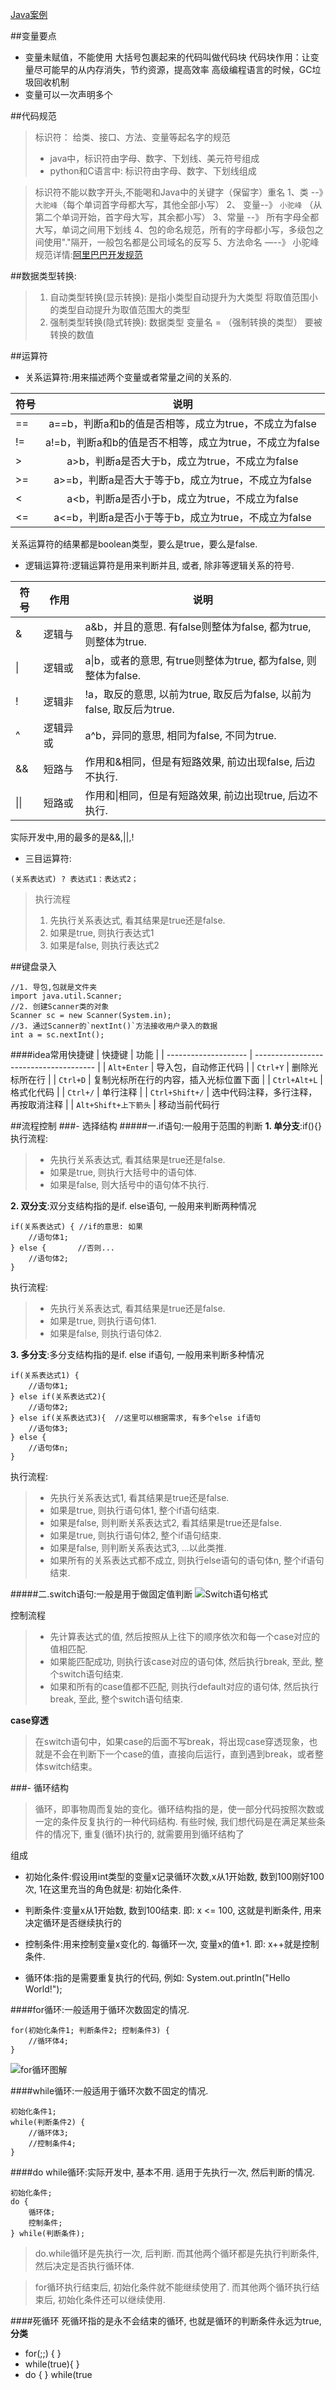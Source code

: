 [Java案例](https://www.jianshu.com/p/4814c5930f7d)

##变量要点
- 变量未赋值，不能使用
     大括号包裹起来的代码叫做代码块
      代码块作用：让变量尽可能早的从内存消失，节约资源，提高效率
      高级编程语言的时候，GC垃圾回收机制
 - 变量可以一次声明多个

##代码规范
>标识符： 给类、接口、方法、变量等起名字的规范
>- java中，标识符由字母、数字、下划线、美元符号组成
>- python和C语言中: 标识符由字母、数字、下划线组成

>标识符不能以数字开头,不能喝和Java中的关键字（保留字）重名
1、类 --》`大驼峰`（每个单词首字母都大写，其他全部小写）
2、 变量--》 `小驼峰` （从第二个单词开始，首字母大写，其余都小写）
3、常量 --》 所有字母全都大写，单词之间用下划线
4、包的命名规范，所有的字母都小写，多级包之间使用"."隔开，一般包名都是公司域名的反写
5、方法命名 —--》 小驼峰
规范详情:[阿里巴巴开发规范](https://www.cnblogs.com/han-1034683568/p/7680354.html)


##数据类型转换:
>1. 自动类型转换(显示转换):
    是指小类型自动提升为大类型
    将取值范围小的类型自动提升为取值范围大的类型
>2. 强制类型转换(隐式转换):
    数据类型 变量名 = （强制转换的类型） 要被转换的数值
        
##运算符
- 关系运算符:用来描述两个变量或者常量之间的关系的.

| 符号 |                          说明                           |
| ---- | :-----------------------------------------------------: |
| ==   |  a==b，判断a和b的值是否相等，成立为true，不成立为false  |
| !=   | a!=b，判断a和b的值是否不相等，成立为true，不成立为false |
| >    |     a>b，判断a是否大于b，成立为true，不成立为false      |
| >=   |   a>=b，判断a是否大于等于b，成立为true，不成立为false   |
| <    |     a<b，判断a是否小于b，成立为true，不成立为false      |
| <=   |   a<=b，判断a是否小于等于b，成立为true，不成立为false   |
关系运算符的结果都是boolean类型，要么是true，要么是false.
 

- 逻辑运算符:逻辑运算符是用来判断并且, 或者, 除非等逻辑关系的符号.

| 符号 | 作用     | 说明                                                         |
| ---- | -------- | ------------------------------------------------------------ |
| &    | 逻辑与   | a&b，并且的意思. 有false则整体为false,  都为true, 则整体为true. |
| \|   | 逻辑或   | a\|b，或者的意思, 有true则整体为true, 都为false, 则整体为false. |
| !    | 逻辑非   | !a，取反的意思, 以前为true, 取反后为false, 以前为false, 取反后为true. |
| ^    | 逻辑异或 | a^b，异同的意思, 相同为false, 不同为true.                    |
| &&   | 短路与 | 作用和&相同，但是有短路效果, 前边出现false, 后边不执行. |
| \|\| | 短路或 | 作用和\|相同，但是有短路效果, 前边出现true, 后边不执行. |

实际开发中,用的最多的是&&,||,!

- 三目运算符:
```
(关系表达式) ? 表达式1：表达式2； 
```
>执行流程
>1. 先执行关系表达式, 看其结果是true还是false.
>2. 如果是true, 则执行表达式1
>3. 如果是false, 则执行表达式2
 

##键盘录入
```
//1. 导包,包就是文件夹
import java.util.Scanner;
//2. 创建Scanner类的对象
Scanner sc = new Scanner(System.in);
//3. 通过Scanner的`nextInt()`方法接收用户录入的数据
int a = sc.nextInt();
```

####idea常用快捷键
| 快捷键               | 功能                                   |
| -------------------- | -------------------------------------- |
| `Alt+Enter`          | 导入包，自动修正代码                   |
| `Ctrl+Y`             | 删除光标所在行                         |
| `Ctrl+D`             | 复制光标所在行的内容，插入光标位置下面 |
| `Ctrl+Alt+L`         | 格式化代码                             |
| `Ctrl+/`             | 单行注释                               |
| `Ctrl+Shift+/`       | 选中代码注释，多行注释，再按取消注释   |
| `Alt+Shift+上下箭头` | 移动当前代码行  


##流程控制
###- 选择结构
#####一.if语句:一般用于范围的判断
**1. 单分支**:if(){}
执行流程:
>- 先执行关系表达式, 看其结果是true还是false.
>- 如果是true, 则执行大括号中的语句体.
>- 如果是false, 则大括号中的语句体不执行.

**2. 双分支**:双分支结构指的是if. else语句, 一般用来判断两种情况
```
if(关系表达式) { //if的意思: 如果
    //语句体1;
} else {       //否则...
    //语句体2;
}
```
执行流程:
>- 先执行关系表达式, 看其结果是true还是false.
>- 如果是true, 则执行语句体1.
>- 如果是false, 则执行语句体2.

**3. 多分支**:多分支结构指的是if. else if语句, 一般用来判断多种情况
```
if(关系表达式1) {
    //语句体1;
} else if(关系表达式2){
    //语句体2;
} else if(关系表达式3){  //这里可以根据需求, 有多个else if语句
    //语句体3;
} else {
    //语句体n;
}
```
执行流程:
>- 先执行关系表达式1, 看其结果是true还是false.
>- 如果是true, 则执行语句体1, 整个if语句结束.
>- 如果是false, 则判断关系表达式2, 看其结果是true还是false.
>- 如果是true, 则执行语句体2, 整个if语句结束.
>- 如果是false, 则判断关系表达式3, ...以此类推.
>- 如果所有的关系表达式都不成立, 则执行else语句的语句体n, 整个if语句结束.






#####二.switch语句:一般是用于做固定值判断
![Switch语句格式](https://upload-images.jianshu.io/upload_images/22778944-9e2835f3ea8eaa04.png?imageMogr2/auto-orient/strip%7CimageView2/2/w/1240)

控制流程
>- 先计算表达式的值, 然后按照从上往下的顺序依次和每一个case对应的值相匹配.
>- 如果能匹配成功, 则执行该case对应的语句体, 然后执行break, 至此, 整个switch语句结束.
>- 如果和所有的case值都不匹配, 则执行default对应的语句体, 然后执行break, 至此, 整个switch语句结束.


**case穿透**
>在switch语句中，如果case的后面不写break，将出现case穿透现象，也就是不会在判断下一个case的值，直接向后运行，直到遇到break，或者整体switch结束。





###- 循环结构
>循环，即事物周而复始的变化。循环结构指的是，使一部分代码按照次数或一定的条件反复执行的一种代码结构. 有些时候, 我们想代码是在满足某些条件的情况下, 重复(循环)执行的, 就需要用到循环结构了

组成
- 初始化条件:假设用int类型的变量x记录循环次数,x从1开始数, 数到100刚好100次, 1在这里充当的角色就是: 初始化条件.

- 判断条件:变量x从1开始数, 数到100结束. 即: x <= 100, 这就是判断条件, 用来决定循环是否继续执行的

- 控制条件:用来控制变量x变化的. 每循环一次, 变量x的值+1. 即: x++就是控制条件.
- 循环体:指的是需要重复执行的代码, 例如: System.out.println("Hello World!");

####for循环:一般适用于循环次数固定的情况.
```
for(初始化条件1; 判断条件2; 控制条件3) {
    //循环体4;
}
```
![for循环图解](https://upload-images.jianshu.io/upload_images/22778944-f0411938ebb5727d.png?imageMogr2/auto-orient/strip%7CimageView2/2/w/1240)

####while循环:一般适用于循环次数不固定的情况.
```
初始化条件1;
while(判断条件2) {
    //循环体3;
    //控制条件4;
}
```


####do while循环:实际开发中, 基本不用. 适用于先执行一次, 然后判断的情况.
```
初始化条件;
do {
    循环体;
    控制条件;
} while(判断条件);
```
>do.while循环是先执行一次, 后判断.
而其他两个循环都是先执行判断条件, 然后决定是否执行循环体.

>for循环执行结束后, 初始化条件就不能继续使用了.
而其他两个循环执行结束后, 初始化条件还可以继续使用.

####死循环
死循环指的是永不会结束的循环, 也就是循环的判断条件永远为true,
**分类**
- for(;;) { }
- while(true){ }
- do { } while(true






















